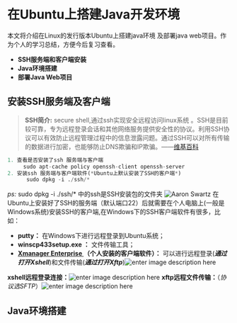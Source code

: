 # 在Ubuntu上搭建Java开发环境
本文将介绍在Linux的发行版本Ubuntu上搭建java环境 及部署java  web项目。作为个人的学习总结，方便今后复习查看。  
- **SSH服务端和客户端安装**
- **Java环境搭建**
- **部署Java Web项目**
## 安装SSH服务端及客户端
>**SSH简介:** secure shell,通过ssh实现安全远程访问linux系统 。SSH是目前较可靠，专为远程登录会话和其他网络服务提供安全性的协议。利用SSH协议可以有效防止远程管理过程中的信息泄露问题。通过SSH可以对所有传输的数据进行加密，也能够防止DNS欺骗和IP欺骗。——[维基百科](https://zh.wikipedia.org/wiki/Secure_Shell)

```python
1. 查看是否安装了ssh 服务端与客户端
     sudo apt-cache policy openssh-client openssh-server
2. 安装ssh 服务端与客户端软件(*Ubuntu上默认安装了SSH的客户端*)
      sudo dpkg -i ./ssh/*
```
*ps:* sudo dpkg -i ./ssh/*  中的ssh是SSH安装包的文件夹
![Aaron Swartz](https://github.com/HelloJeremy/Ubuntu-Java/blob/master/images/ls_ssh.png?raw=true)
在Ubuntu上安装好了SSH的服务端（默认端口22）后就需要在个人电脑上(一般是Windows系统)安装SSH的客户端,在Windows下的SSH客户端软件有很多，比如：
- **putty：** 在Windows下进行远程登录到Ubuntu系统；
- **winscp433setup.exe ：** 文件传输工具；
- **[Xmanager Enterprise ](https://www.netsarang.com/)（个人安装的客户端软件）：** 可以进行远程登录(***通过打开Xshell***)和文件传输(***通过打开Xftp***)![enter image description here](https://github.com/HelloJeremy/Ubuntu-Java/blob/master/images/xmanager.png?raw=true)

**xshell远程登录连接：**![enter image description here](https://github.com/HelloJeremy/Ubuntu-Java/blob/master/images/Xshell.png?raw=true)
**xftp远程文件传输：**（*协议选SFTP*）![enter image description here](https://github.com/HelloJeremy/Ubuntu-Java/blob/master/images/xftp.png?raw=true)
## Java环境搭建

